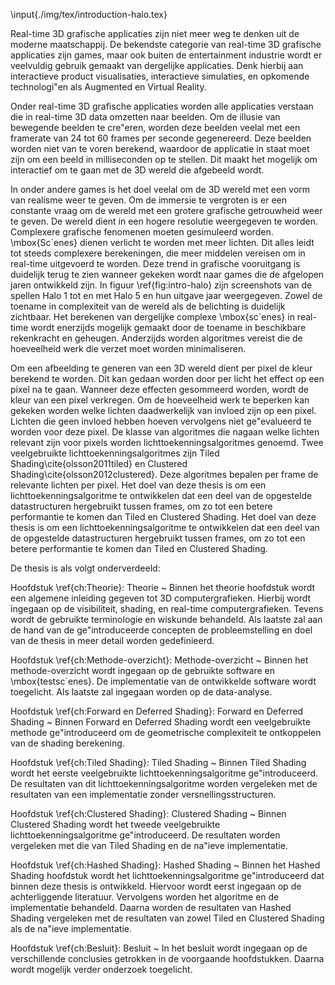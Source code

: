 \input{./img/tex/introduction-halo.tex}

Real-time 3D grafische applicaties zijn niet meer weg te denken uit de moderne
maatschappij. De bekendste categorie van real-time 3D grafische applicaties zijn
games, maar ook buiten de entertainment industrie wordt er veelvuldig gebruik
gemaakt van dergelijke applicaties. Denk hierbij aan interactieve product 
visualisaties, interactieve simulaties, en opkomende technologi\"en als 
Augmented en Virtual Reality. 

Onder real-time 3D grafische applicaties worden alle applicaties verstaan die in
real-time 3D data omzetten naar beelden. Om de illusie van bewegende beelden te
cre\"eren, worden deze beelden veelal met een framerate van 24 tot 60 frames per
seconde gegenereerd. Deze beelden worden niet van te voren berekend, waardoor de
applicatie in staat moet zijn om een beeld in milliseconden op te stellen. 
Dit maakt het mogelijk om interactief om te gaan met de 3D wereld die afgebeeld
wordt.

In onder andere games is het doel veelal om de 3D wereld met een vorm
van realisme weer te geven. Om de immersie te vergroten is er een constante vraag
om de wereld met een grotere grafische getrouwheid weer te geven. De wereld dient in een hogere resolutie
weergegeven te worden. Complexere grafische fenomenen moeten gesimuleerd worden. 
\mbox{Sc\`enes} dienen verlicht te worden met meer lichten. Dit alles leidt tot 
steeds complexere berekeningen, die meer middelen vereisen om in real-time
uitgevoerd te worden. Deze trend in grafische vooruitgang is duidelijk terug
te zien wanneer gekeken wordt naar games die de afgelopen jaren ontwikkeld zijn.
In figuur \ref{fig:intro-halo} zijn screenshots van de spellen Halo 1 tot en met Halo 5 en hun uitgave jaar weergegeven.
Zowel de toename in complexiteit van de wereld als de belichting is duidelijk zichtbaar.
Het berekenen van dergelijke complexe \mbox{sc\`enes} in real-time wordt enerzijds
mogelijk gemaakt door de toename in beschikbare rekenkracht en geheugen. Anderzijds
worden algoritmes vereist die de hoeveelheid werk die verzet moet worden minimaliseren.

Om een afbeelding te generen van een 3D wereld dient per pixel de kleur berekend te 
worden. Dit kan gedaan worden door per licht het effect op een pixel na te gaan.
Wanneer deze effecten gesommeerd worden, wordt de kleur van een pixel verkregen.
Om de hoeveelheid werk te beperken kan gekeken worden welke lichten daadwerkelijk
van invloed zijn op een pixel. Lichten die geen invloed hebben hoeven vervolgens
niet ge\"evalueerd te worden voor deze pixel. De klasse van algoritmes die nagaan
welke lichten relevant zijn voor pixels worden lichttoekenningsalgoritmes genoemd.
Twee veelgebruikte lichttoekenningsalgoritmes zijn Tiled Shading\cite{olsson2011tiled} en Clustered Shading\cite{olsson2012clustered}.
Deze algoritmes bepalen per frame de relevante lichten per pixel.
Het doel van deze thesis is om een lichttoekenningsalgoritme te ontwikkelen dat een
deel van de opgestelde datastructuren hergebruikt tussen frames, om zo tot een 
betere performantie te komen dan Tiled en Clustered Shading. Het doel van deze thesis is
om een lichttoekenningsalgoritme te ontwikkelen dat een deel van de opgestelde datastructuren
hergebruikt tussen frames, om zo tot een betere performantie te komen dan Tiled en Clustered Shading.


De thesis is als volgt onderverdeeld:

Hoofdstuk \ref{ch:Theorie}: Theorie
  ~ Binnen het theorie hoofdstuk wordt een algemene inleiding gegeven tot 3D computergrafieken.
    Hierbij wordt ingegaan op de visibiliteit, shading, en real-time computergrafieken. Tevens
    wordt de gebruikte terminologie en wiskunde behandeld. Als laatste zal aan de hand van de
    ge\"introduceerde concepten de probleemstelling en doel van de thesis in meer detail worden
    gedefinieerd.
    
Hoofdstuk \ref{ch:Methode-overzicht}: Methode-overzicht
  ~ Binnen het methode-overzicht wordt ingegaan op de gebruikte software en \mbox{testsc\`enes}.
    De implementatie van de ontwikkelde software wordt toegelicht. Als laatste zal ingegaan
    worden op de data-analyse.
    
Hoofdstuk \ref{ch:Forward en Deferred Shading}: Forward en Deferred Shading
  ~ Binnen Forward en Deferred Shading wordt een veelgebruikte methode ge\"introduceerd om de geometrische
    complexiteit te ontkoppelen van de shading berekening. 
    
Hoofdstuk \ref{ch:Tiled Shading}: Tiled Shading
  ~ Binnen Tiled Shading wordt het eerste veelgebruikte lichttoekenningsalgoritme ge\"introduceerd.
    De resultaten van dit lichttoekenningsalgoritme worden vergeleken met de resultaten van een
    implementatie zonder versnellingsstructuren.
    
Hoofdstuk \ref{ch:Clustered Shading}: Clustered Shading
  ~ Binnen Clustered Shading wordt het tweede veelgebruikte lichttoekenningsalgoritme ge\"introduceerd.
    De resultaten worden vergeleken met die van Tiled Shading en de na\"ieve implementatie.
    
Hoofdstuk \ref{ch:Hashed Shading}: Hashed Shading
  ~ Binnen het Hashed Shading hoofdstuk wordt het lichttoekenningsalgoritme ge\"introduceerd dat 
    binnen deze thesis is ontwikkeld. Hiervoor wordt eerst ingegaan op de achterliggende literatuur.
    Vervolgens worden het algoritme en de implementatie behandeld.
    Daarna worden de resultaten van Hashed Shading vergeleken met de resultaten van zowel Tiled en
    Clustered Shading als de na\"ieve implementatie.
    
Hoofdstuk \ref{ch:Besluit}: Besluit
  ~ In het besluit wordt ingegaan op de verschillende conclusies getrokken in de voorgaande hoofdstukken.
    Daarna wordt mogelijk verder onderzoek toegelicht.


